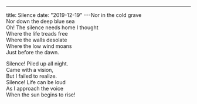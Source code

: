 ---
title: Silence
date: "2019-12-19"
---Nor in the cold grave</br>
Nor down the deep blue sea</br>
Oh! The silence needs home I thought</br>
Where the life treads free</br>
Where the walls desolate</br>
Where the low wind moans</br>
Just before the dawn.</br>

Silence! Piled up all night.</br>
Came with a vision,</br>
But I failed to realize.</br>
Silence! Life can be loud</br>
As I approach the voice</br>
When the sun begins to rise!</br>

